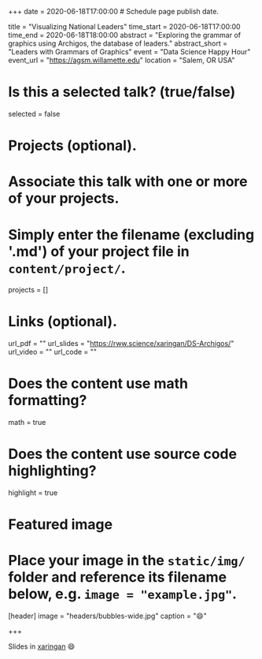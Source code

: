 +++
date = 2020-06-18T17:00:00  # Schedule page publish date.

title = "Visualizing National Leaders"
time_start = 2020-06-18T17:00:00
time_end = 2020-06-18T18:00:00
abstract = "Exploring the grammar of graphics using Archigos, the database of leaders."
abstract_short = "Leaders with Grammars of Graphics"
event = "Data Science Happy Hour"
event_url = "https://agsm.willamette.edu"
location = "Salem, OR USA"

# Is this a selected talk? (true/false)
selected = false

# Projects (optional).
#   Associate this talk with one or more of your projects.
#   Simply enter the filename (excluding '.md') of your project file in `content/project/`.
projects = []

# Links (optional).
url_pdf = ""
url_slides = "https://rww.science/xaringan/DS-Archigos/"
url_video = ""
url_code = ""

# Does the content use math formatting?
math = true

# Does the content use source code highlighting?
highlight = true

# Featured image
# Place your image in the `static/img/` folder and reference its filename below, e.g. `image = "example.jpg"`.
[header]
image = "headers/bubbles-wide.jpg"
caption = ":smile:"

+++

Slides in [xaringan](https://rww.science/xaringan/DS-Archigos/) :smile:

